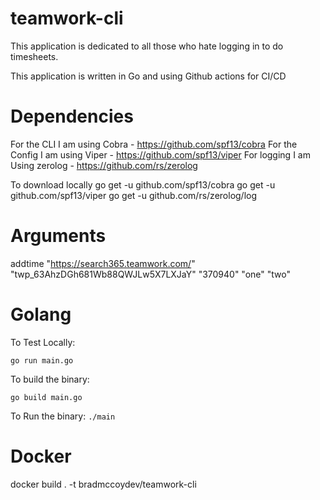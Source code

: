 # teamwork-cli
This application is dedicated to all those who hate logging in to do timesheets.

This application is written in Go and using Github actions for CI/CD

# Dependencies
For the CLI I am using Cobra - https://github.com/spf13/cobra
For the Config I am using Viper - https://github.com/spf13/viper
For logging I am Using zerolog - https://github.com/rs/zerolog

To download locally
go get -u github.com/spf13/cobra
go get -u github.com/spf13/viper
go get -u github.com/rs/zerolog/log

# Arguments
addtime "https://search365.teamwork.com/" "twp_63AhzDGh681Wb88QWJLw5X7LXJaY" "370940" "one" "two"
# Golang
To Test Locally:

``` go run main.go ```

To build the binary:

``` go build main.go ```

To Run the binary:
``` ./main ```

# Docker
docker build . -t bradmccoydev/teamwork-cli
